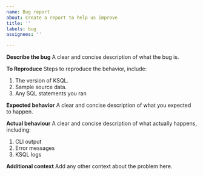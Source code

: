 ```yaml
---
name: Bug report
about: Create a report to help us improve
title: ''
labels: bug
assignees: ''

---
```


**Describe the bug**
A clear and concise description of what the bug is.

**To Reproduce**
Steps to reproduce the behavior, include:
1. The version of KSQL.
2. Sample source data.
3. Any SQL statements you ran

**Expected behavior**
A clear and concise description of what you expected to happen.

**Actual behaviour**
A clear and concise description of what actually happens, including:
1. CLI output
2. Error messages
3. KSQL logs

**Additional context**
Add any other context about the problem here.
